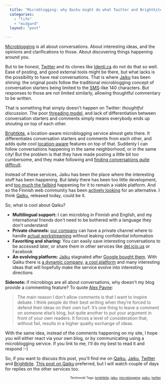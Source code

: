 ```yaml
---
  title: "Microblogging: why Qaiku might do what Twitter and Brightkite didn't"
  categories: 
    - "life"
    - "midgard"
  layout: "post"

---
```

<p>
<a href="http://en.wikipedia.org/wiki/Microblogging">Microblogging</a> is all about conversations. About interesting ideas, and the opinions and clarifications to those. About discovering things happening around you.
</p><p>
But to be honest, <a href="http://twitter.com/">Twitter</a> and its clones like <a href="http://identi.ca/">Identi.ca</a> do not do that so well. Ease of posting, and good external tools might be there, but what lacks is the possibility to have real conversations. That is where <a href="http://jaiku.com/">Jaiku</a> has been shining: the original posts follow the traditional microblogging concept of conversation starters being limited to the <a href="http://en.wikipedia.org/wiki/Short_message_service">SMS</a>-like 140 characters. But responses to those are not limited similarly, allowing thoughtful commentary to be written.
</p><p>
That is something that simply doesn't happen on Twitter: <em>thoughtful discussion</em>. The poor <a href="http://blog.twitter.com/2008/05/how-replies-work-on-twitter-and-how.html">threading model</a>, and lack of differentiation between conversation starters and comments simply means everybody ends up shouting on top of each other.
</p><p>
<a href="http://brightkite.com/">Brightkite</a>, a location-aware microblogging service almost gets there. It differentiates conversation starters and comments from each other, and adds quite cool <a href="http://www.technologyevangelist.com/2008/05/brightkite_location.html">location-aware</a> features on top of that. Suddenly I can follow conversations happening in the same neighborhood, or in the same city! But the problem is that they have made posting a little bit too cumbersome, and they make following and <a href="http://getsatisfaction.com/brightkite/topics/_me_my_friends_view_could_list_also_comments_my_friends_make_other_notes">finding conversations quite difficult</a>.
</p><p>
Instead of these services, Jaiku has been the place where the interesting stuff has been happening. But lately there has been too little development, and <a href="http://bergie.iki.fi/blog/give_the_correct_status_code_when_you-re_down/">too much the failbird</a> happening for it to remain a viable platform. And so the Finnish web community has been <a href="http://www.arcticstartup.com/2008/12/15/finland-finally-moving-to-twitter/">actively looking</a> for an alternative. I think <a href="http://www.qaiku.com/">Qaiku</a>, released today, could be it.
</p><p>
So, what is cool about Qaiku?
</p><ul><li><strong>Multilingual support:</strong> I can microblog in Finnish and English, and my international friends don't need to be bothered with a language they don't understand</li>
<li><strong>Private channels:</strong> <a href="http://nemein.com/en/">our company</a> can have a private channel where to handle <a href="http://webworkerdaily.com/2007/03/03/workstreaming-the-new-face-time/">actual workstreaming</a> without leaking confidential information</li>
<li><strong>Favoriting and sharing:</strong> You can easily save interesting conversations to be accessed later, or share them in other services like <a href="http://delicious.com/">del.icio.us</a> or Facebook</li>
<li><strong>An evolving platform:</strong> <a href="http://jaiku.com/">Jaiku</a> stagnated after <a href="http://www.jaiku.com/blog/2007/10/09/were-joining-google/">Google bought them</a>. With Qaiku there is <a href="http://www.rohea.com/">a dynamic company</a>, <a href="http://bergie.iki.fi/blog/midgard_2-finally_legacy-free/">a cool platform</a> and many interesting ideas that will hopefully make the service evolve into interesting directions</li>
</ul><p>
<strong>Sidenote:</strong> if microblogs are all about conversations, why doesn't my blog provide a commenting feature? To quote <a href="http://al3x.net/2009/02/24/why-no-comments-more-everything-buckets.html">Alex Payne</a>:
</p><blockquote>
The main reason I don’t allow comments is that I want to inspire debate. I think people do their best writing when they’re forced to defend their ideas on their own turf. It’s one thing to leave a comment on someone else’s blog, but quite another to put your argument in front of your own readers. It forces a level of consideration that, without fail, results in a higher quality exchange of ideas.
</blockquote><p>
With the same idea, instead of the comments happening on my site, I hope you will either react via your own blog, or by communicating using a microblogging service. If you link to me, I'll do my best to read it and respond :-)
</p><p>
So, if you want to discuss this post, you'll find me on <a href="http://www.qaiku.com/home/bergie/">Qaiku</a>, <a href="http://bergie.jaiku.com/">Jaiku</a>, <a href="http://twitter.com/bergie">Twitter</a> and <a href="http://brightkite.com/people/bergie">Brightkite</a>. <a href="http://www.qaiku.com/home/bergie/show/1de0cd509603edc0cd511deaa64435510d6b043b043/">This post on Qaiku</a> preferred, but I will watch couple of days for replies on the other services too.
</p>
<p style="text-align:right;font-size:10px;">Technorati Tags: <a href="http://www.technorati.com/tag/brightkite" rel="tag">brightkite</a>, <a href="http://www.technorati.com/tag/jaiku" rel="tag">jaiku</a>, <a href="http://www.technorati.com/tag/microblogging" rel="tag">microblogging</a>, <a href="http://www.technorati.com/tag/qaiku" rel="tag">qaiku</a>, <a href="http://www.technorati.com/tag/twitter" rel="tag">twitter</a></p>
